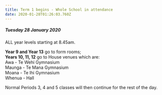 ```yaml
---
title: Term 1 begins - Whole School in attendance
date: 2020-01-28T01:26:03.760Z
---
```

##### Tuesday 28 January 2020  

ALL year levels starting at 8.45am.

**Year 9 and Year 13** go to form rooms;  
**Years 10, 11, 12** go to House venues which are:  
Awa - Te Wehi Gymnasium  
Maunga - Te Mana Gymnasium  
Moana - Te Ihi Gymnasium  
Whenua - Hall  

Normal Periods 3, 4 and 5 classes will then continue for the rest of the day.
